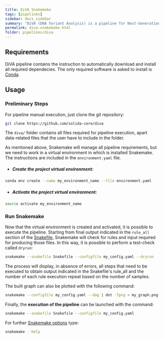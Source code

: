 ```yaml
---
title: DiVA Snakemake
tags: [pipelines]
sidebar: docs_sidebar
summary: "DiVA (DNA Variant Analysis) is a pipeline for Next-Generation Sequencing Exome data anlysis"
permalink: diva-snakemake.html
folder: pipelines/diva
---
```


## Requirements
DiVA pipeline contains the instruction to automatically download and install all required dependecies.
The only required software is asked to install is [Conda](https://docs.conda.io/en/latest/miniconda.html).

## Usage

### Preliminary Steps
For pipeline manual execution, just clone the git repository:
```bash
git clone https://github.com/solida-core/diva
```
The `diva/` folder contains all files required for pipeline execution, apart data-related files that the user have to include in the folder.

As mentioned above, Snakemake will manage all pipeline requirements, but we need to work in a virtual environment in which is installed Snakemake. The instructions are included in the `environment.yaml` file.

* ##### Create the project virtual environment:
```bash
conda env create --name my_environment_name --file environment.yaml
```
* ##### Activate the project virtual environment:
```bash
source activate my_environment_name
```

### Run Snakemake

Now that the virtual environment is created and activated, it is possible to execute the pipeline.
Starting from final output indicated in the `rule_all` section of the [Snakefile](/pipeline_struct.html#snakefile), Snakemake will check for rules and input required for producing those files.
In this way, it is possible to perform a test-check called `dryrun`:
```bash
snakemake --snakefile Snakefile --configfile my_config.yaml --dryrun
```
The process will display, in absence of errors, all steps that need to be executed to obtain output indicated in the Snakefile's rule_all and the number of each rule execution repeat based on the number of samples.

The built graph can also be plotted with the following command:
```bash
snakemake --configfile my_config.yaml --dag | dot -Tpng > my_graph.png
```
Finally, the **execution of the pipeline** can be launched with the command:
```bash
snakemake --snakefile Snakefile --configfile my_config.yaml
```
For further [Snakemake options](https://snakemake.readthedocs.io/en/stable/api_reference/snakemake.html) type:
```bash
snakemake --help
```

